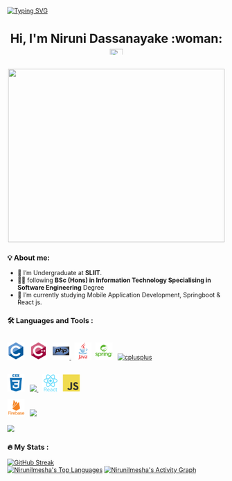 [![Typing SVG](https://readme-typing-svg.herokuapp.com?center=true&vCenter=true&lines=Hi%2C+I'm+Niruni+Imesha)](https://git.io/typing-svg)

<h1 align="center">Hi, I'm Niruni Dassanayake :woman:<img src="https://raw.githubusercontent.com/MartinHeinz/MartinHeinz/master/wave.gif" width="30px" height ="20px"></h1>
<div id="header" align="center">
  <img src="https://media.giphy.com/media/AXtFMwP1ZvjZSBtmGk/giphy.gif" width = "500" height = "400"/>
</div>

### :bulb: About me:

- 🔭 I’m Undergraduate at **SLIIT**.
- 👨‍💻 following **BSc (Hons) in Information Technology Specialising in Software Engineering** Degree
- 🌱 I’m currently studying Mobile Application Development, Springboot & React js.

### :hammer_and_wrench: Languages and Tools : 
</br>
<div>
  <a href="https://www.cprogramming.com/" target="_blank"> <img src="https://raw.githubusercontent.com/devicons/devicon/master/icons/c/c-original.svg" alt="c" width="40" height="40"/></a> &nbsp;
  <a href="https://www.w3schools.com/cpp/" target="_blank"><img src="https://raw.githubusercontent.com/devicons/devicon/master/icons/cplusplus/cplusplus-original.svg" alt="cplusplus" width="40" height="40"/></a>  &nbsp;
  <a href="https://www.php.net" target="_blank"> <img src="https://raw.githubusercontent.com/devicons/devicon/master/icons/php/php-original.svg" alt="php" width="40" height="40"/> </a> &nbsp;
  <a href="https://www.java.com" target="_blank"><img src="https://github.com/devicons/devicon/blob/master/icons/java/java-original-wordmark.svg" title="Java" alt="Java" width="40" height="40"/></a>&nbsp;
  <img src="https://github.com/devicons/devicon/blob/master/icons/spring/spring-original-wordmark.svg" title="Spring" alt="Spring" width="40" height="40"/> &nbsp;
  <a href="https://www.w3schools.com/python/" target="_blank"><img src="https://cdn.freebiesupply.com/logos/large/2x/python-5-logo-png-transparent.png" alt="cplusplus" width="35" height="35"/></a>   </br></br>
  
  <img src="https://github.com/devicons/devicon/blob/master/icons/css3/css3-plain-wordmark.svg"  title="CSS3" alt="CSS" width="40" height="40"/> &nbsp;
  <a href="https://getbootstrap.com" target="_blank"> <img src="https://img.icons8.com/color/48/000000/bootstrap.png"/> </a>&nbsp;
  <img src="https://github.com/devicons/devicon/blob/master/icons/react/react-original-wordmark.svg" title="React" alt="React" width="40" height="40"/>&nbsp;
  <a href="https://developer.mozilla.org/en-US/docs/Web/JavaScript" target="_blank"><img src="https://github.com/devicons/devicon/blob/master/icons/javascript/javascript-original.svg" title="JavaScript" alt="JavaScript" width="40" height="40"/></a></br>
  
  <img src="https://github.com/devicons/devicon/blob/master/icons/firebase/firebase-plain-wordmark.svg" title="Firebase" alt="Firebase" width="40" height="40"/> &nbsp;
  <a style="padding-right:8px;" href="https://www.mysql.com/" target="_blank"> <img src="https://img.icons8.com/fluent/50/000000/mysql-logo.png"/> </a> </br></br>
  <a href="https://git-scm.com/" target="_blank"> <img src="https://img.icons8.com/color/48/000000/git.png"/> </a> 
  
</div>

### :fire: My Stats :
[![GitHub Streak](http://github-readme-streak-stats.herokuapp.com?user=NiruniImesha&theme=dark&background=000000)](https://git.io/streak-stats)</br>
<a href="https://github.com/NiruniImesha/github-readme-stats"><img alt="NiruniImesha's Top Languages" src="https://github-readme-stats.vercel.app/api/top-langs/?username=NiruniImesha&langs_count=8&count_private=true&layout=compact&theme=react&hide_border=true&bg_color=0D1117" /></a>
<a href="https://github.com/NiruniImesha/github-readme-activity-graph"><img alt="NiruniImesha's Activity Graph" src="https://activity-graph.herokuapp.com/graph?username=NiruniImesha&bg_color=0D1117&color=5BCDEC&line=5BCDEC&point=FFFFFF&hide_border=true" /></a>
